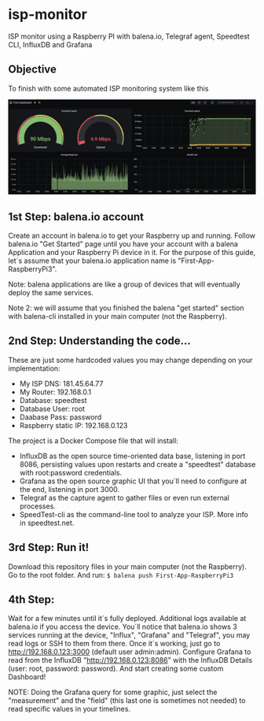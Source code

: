 # isp-monitor
ISP monitor using a Raspberry PI with balena.io, Telegraf agent, Speedtest CLI, InfluxDB and Grafana

## Objective
To finish with some automated ISP monitoring system like this

![Grafana Example](/grafana-example.png)

## 1st Step: balena.io account
Create an account in balena.io to get your Raspberry up and running.
Follow balena.io "Get Started" page until you have your account with a balena Application and your Raspberry Pi device in it.
For the purpose of this guide, let´s assume that your balena.io application name is "First-App-RaspberryPi3".

Note: balena applications are like a group of devices that will eventually deploy the same services.

Note 2: we will assume that you finished the balena "get started" section with balena-cli installed in your main computer (not the Raspberry).


## 2nd Step: Understanding the code...
These are just some hardcoded values you may change depending on your implementation:
- My ISP DNS: 181.45.64.77
- My Router: 192.168.0.1
- Database: speedtest
- Database User: root
- Daabase Pass: password
- Raspberry static IP: 192.168.0.123

The project is a Docker Compose file that will install:
- InfluxDB as the open source time-oriented data base, listening in port 8086, persisting values upon restarts and create a "speedtest" database with root:password credentials.
- Grafana as the open source graphic UI that you´ll need to configure at the end, listening in port 3000.
- Telegraf as the capture agent to gather files or even run external processes.
- SpeedTest-cli as the command-line tool to analyze your ISP. More info in speedtest.net.

## 3rd Step: Run it!
Download this repository files in your main computer (not the Raspberry).
Go to the root folder.
And run: 
```$ balena push First-App-RaspberryPi3```

## 4th Step: 
Wait for a few minutes until it´s fully deployed.
Additional logs available at balena.io if you access the device.
You´ll notice that balena.io shows 3 services running at the device, "Influx", "Grafana" and "Telegraf", you may read logs or SSH to them from there.
Once it´s working, just go to http://192.168.0.123:3000 (default user admin:admin).
Configure Grafana to read from the InfluxDB "http://192.168.0.123:8086" with the InfluxDB Details (user: root, password: password).
And start creating some custom Dashboard!

NOTE: Doing the Grafana query for some graphic, just select the "measurement" and the "field" (this last one is sometimes not needed) to read specific values in your timelines.

